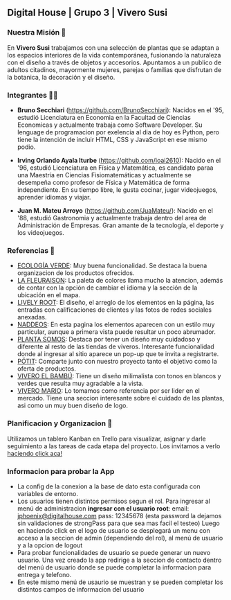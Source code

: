 ## Digital House | Grupo 3 | Vivero Susi 

### Nuestra Misión 🌻
En **Vivero Susi** trabajamos con una selección de plantas que se adaptan a los espacios interiores de la vida contemporánea, fusionando la naturaleza con el diseño a través de objetos y accesorios. Apuntamos a un publico de adultos citadinos, mayormente mujeres, parejas o familias que disfrutan de la botanica, la decoración y el diseño.

### Integrantes 🤜🤛
* **Bruno Secchiari** (https://github.com/BrunoSecchiari): Nacidos en el '95, estudió Licenciatura en Economia en la Facultad de Ciencias Economicas y actualmente trabaja como Software Developer. Su lenguage de programacion por exelencia al dia de hoy es Python, pero tiene la intención de incluir HTML, CSS y JavaScript en ese mismo podio.

* **Irving Orlando Ayala Iturbe** (https://github.com/ioai2610): Nacido en el '96, estudió Licenciatura en Física y Matemática, es candidato paraa una Maestría en Ciencias Fisiomatemáticas y actualmente se desempeña como profesor de Física y Matemática de forma independiente. En su tiempo libre, le gusta cocinar, jugar videojuegos, aprender idiomas y viajar.

* **Juan M. Mateu Arroyo** (https://github.com/JuaMateu/): Nacido en el '88, estudió Gastronomia y actualmente trabaja dentro del area de Administración de Empresas. Gran amante de la tecnología, el deporte y los videojuegos.

### Referencias 🎨
- [ECOLOGÍA VERDE](https://www.ecologiaverde.com/): Muy buena funcionalidad. Se destaca la buena organizacion de los productos ofrecidos.
- [LA FLEURAISON](https://lafleuraison.ca): La paleta de colores llama mucho la atencion, además de contar con la opción de cambiar el idioma y la sección de la ubicación en el mapa.
- [LIVELY ROOT](https://www.livelyroot.com): El diseño, el arreglo de los elementos en la página, las entradas con calificaciones de clientes y las fotos de redes sociales anexadas.
- [NADDEOS](https://naddeos.com/): En esta pagina los elementos aparecen con un estilo muy particular, aunque a primera vista puede resultar un poco abrumador.
- [PLANTA SOMOS](https://plantasomos.com/): Destaca por tener un diseño muy cuidadoso y diferente al resto de las tiendas de viveros. Interesante funcionalidad donde al ingresar al sitio aparece un pop-up que te invita a registrarte.
- [PÖTIT](https://potit.com.ar/): Comparte junto con nuestro proyecto tanto el objetivo como la oferta de productos.
- [VIVERO EL BAMBÚ](https://www.viveroelbambu.com.ar/): Tiene un diseño milimalista con tonos en blancos y verdes que resulta muy agradable a la vista.
- [VIVERO MARIO](https://tienda.viveromario.com.ar/):  Lo tomamos como referencia por ser lider en el mercado. Tiene una seccion interesante sobre el cuidado de las plantas, asi como un muy buen diseño de logo.

### Planificacion y Organizacion 📌
Utilizamos un tablero Kanban en Trello para visualizar, asignar y darle seguimiento a las tareas de cada etapa del proyecto.
Los invitamos a verlo [haciendo click aca!](https://trello.com/b/pRBxCwUR/proyecto-integrador-grupo-3)


### Informacion para probar la App

- La config de la conexion a la base de dato esta configurada con variables de entorno.
- Los usuarios tienen distintos permisos segun el rol. 
Para ingresar al menú de administracion **ingresar con el usuario root**:
email: jphoenix@digitalhouse.com
pass: 12345678 (esta password la dejamos sin validaciones de strongPass para que sea mas facil el testeo)
Luego en haciendo click en el logo de usuario se desplegará un menu con acceso a la seccion de admin (dependiendo del rol), al menú de usuario y a la opcion de logout
- Para probar funcionalidades de usuario se puede generar un nuevo usuario. Una vez creado la app redirige a la seccion de contacto dentro del menú de usuario donde se puede completar la informacion para entrega y telefono. 
- En este mismo menú de usaurio se muestran y se pueden completar los distintos campos de informacion del usuario
